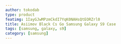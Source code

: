 ```yaml
---
author: tokodab
type: product
featimg: 1IayGJwMPzmCkdI7YqK0NAHsQtEORZrl0
title: Asiimov Black Cs Go Samsung Galaxy S9 Case
tags: [samsung, galaxy, s9]
category: [samsung]
---
```

